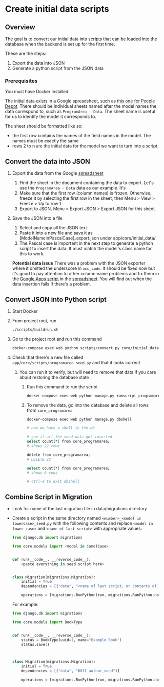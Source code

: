 # Create initial data scripts

## Overview

The goal is to convert our initial data into scripts that can be loaded into the database when the backend is set up for the first time.

These are the steps:

1. Export the data into JSON
1. Generate a python script from the JSON data

### Prerequisites

You must have Docker installed

The initial data exists in a Google spreadsheet, such as [this one for People Depot][pd-data-spreadsheet]. There should be individual sheets named after the model names the data correspond to, such as `ProgramArea - Data`. The sheet name is useful for us to identify the model it corresponds to.

The sheet should be formatted like so:

- the first row contains the names of the field names in the model. The names must be exactly the same
- rows 2 to n are the initial data for the model we want to turn into a script.

## Convert the data into JSON

1. Export the data from the Google [spreadsheet][pd-data-spreadsheet]

    1. Find the sheet in the document containing the data to export. Let's use the `ProgramArea - Data` data as our example. It's
    1. Make sure that the first row (column names) is frozen. Otherwise, freeze it by selecting the first row in the sheet, then Menu > View > Freeze > Up to row 1
    1. Export to JSON. Menu > Export JSON > Export JSON for this sheet

1. Save the JSON into a file

    1. Select and copy all the JSON text
    1. Paste it into a new file and save it as [ModelNameInPascalCase]_export.json under app/core/initial_data/
    1. The Pascal case is important in the next step to generate a python script to insert the data. It must match the model's class name for this to work.

    **Potential data issue**
    There was a problem with the JSON exporter where it omitted the underscore in `occ_code`. It should be fixed now but it's good to pay attention to other column name problems and fix them in the [Google Apps script][apps-script] in the [spreadsheet][pd-data-spreadsheet]. You will find out when the data insertion fails if there's a problem.

## Convert JSON into Python script

1. Start Docker

1. From project root, run

    ```bash
    ./scripts/buildrun.sh
    ```

1. Go to the project root and run this command

    ```bash
    docker-compose exec web python scripts/convert.py core/initial_data/ProgramArea_export.json
    ```

1. Check that there's a new file called `app/core/scripts/programarea_seed.py` and that it looks correct

    1. You can run it to verify, but will need to remove that data if you care about restoring the database state

        1. Run this command to run the script

            ```bash
            docker-compose exec web python manage.py runscript programarea_seed
            ```

        1. To remove the data, go into the database and delete all rows from `core_programarea`

            ```bash
            docker-compose exec web python manage.py dbshell

            # now we have a shell to the db

            # see if all the seed data got inserted
            select count(*) from core_programarea;
            # shows 22 rows

            delete from core_programarea;
            # DELETE 22

            select count(*) from core_programarea;
            # shows 0 rows

            # ctrl-d to exit dbshell
            ```

## Combine Script in Migration

- Look for name of the last migration file in data/migrations directory

- Create a script in the same directory named `<number>_<model in lowercase>_seed.py` with the following contents and
    replace `<model in lower case>` and `<name of last script>` with appropriate values:

    ```python
    from django.db import migrations

    from core.models import <model in CamelCase>


    def run(__code__, __reverse_code__):
        <paste everything in seed script here>


    class Migration(migrations.Migration):
        initial = True
        dependencies = [("data", "<name of last script, or contents of max_migration.txt>")]

        operations = [migrations.RunPython(run, migrations.RunPython.noop)]
    ```

    For example:

    ```python
    from django.db import migrations

    from core.models import BookType


    def run(__code__, __reverse_code__):
        status = BookType(uuid=1, name="Example Book")
        status.save()



    class Migration(migrations.Migration):
        initial = True
        dependencies = [("data", "0011_author_seed")]

        operations = [migrations.RunPython(run, migrations.RunPython.noop)]
    ```

[apps-script]: https://thenewstack.io/how-to-convert-google-spreadsheet-to-json-formatted-text/#:~:text=To%20do%20this,%20click%20Extensions,save%20your%20work%20so%20far.
[pd-data-spreadsheet]: https://docs.google.com/spreadsheets/d/1x_zZ8JLS2hO-zG0jUocOJmX16jh-DF5dccrd_OEGNZ0/

